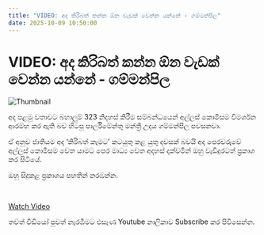 ```yaml
---
title: "VIDEO: අද කිරිබත් කන්න ඕන වැඩක් වෙන්න යන්නේ - ගම්මන්පිල"
date: 2025-10-09 10:50:00
---
```


# VIDEO: අද කිරිබත් කන්න ඕන වැඩක් වෙන්න යන්නේ - ගම්මන්පිල

![Thumbnail](https://helakuru.sgp1.cdn.digitaloceanspaces.com/esana/images/lib/gamnafo-s.jpg)

අද පළමු වතාවට බහාලුම් 323 නිදහස් කිරීම සම්බන්ධයෙන් අල්ලස් කොමිසම විමර්ශන ආරම්භ කර ඇති බව හිටපු පාර්ලිමේන්තු මන්ත්‍රී උදය ගම්මන්පිල පවසනවා.

ඒ අනුව ජාතියම අද ‘කිරිබත් කෑමට’ කටයුතු කළ යුතු දවසක් බවයි අද පෙරවරුවේ අල්ලස් කොමිසම වෙත යාමට පෙර මාධ්‍ය වෙත අදහස් දක්වමින් ඔහු වැඩිදුරටත් ප්‍රකාශ කර සිටියේ.

ඔහු සිදුකළ ප්‍රකාශය පහතින් නරඹන්න.

 

[Watch Video](https://youtube.com/embed/ViT0Io4lx1g)

තවත් වීඩියෝ පුවත් නැරඹීමට එසැණ Youtube නාලිකාව Subscribe කර පිවිසෙන්න.

